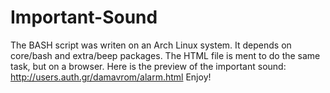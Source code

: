 # Important-Sound
The BASH script was writen on an Arch Linux system. It depends on core/bash and extra/beep packages.
The HTML file is ment to do the same task, but on a browser.
Here is the preview of the important sound: http://users.auth.gr/damavrom/alarm.html
Enjoy!
